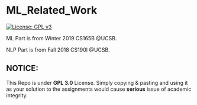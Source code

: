 # ML_Related_Work
[![License: GPL v3](https://img.shields.io/badge/License-GPL%20v3-blue.svg)](https://www.gnu.org/licenses/gpl-3.0)

ML Part is from Winter 2019 CS165B @UCSB.

NLP Part is from Fall 2018 CS190I @UCSB.

## NOTICE: 
This Repo is under **GPL 3.0** License. Simply copying & pasting and using it as your solution to the assignments would cause **serious** issue of academic integrity.
